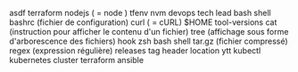 asdf
terraform
nodejs ( = node )
tfenv
nvm
devops
tech lead
bash
shell
bashrc (fichier de configuration)
curl ( = cURL)
$HOME
tool-versions
cat (instruction pour afficher le contenu d'un fichier)
tree (affichage sous forme d'arborescence des fichiers)
hook
zsh
bash
shell
tar.gz (fichier compressé)
regex (expression régulière)
releases
tag
header
location
ytt
kubectl
kubernetes
cluster
terraform
ansible
